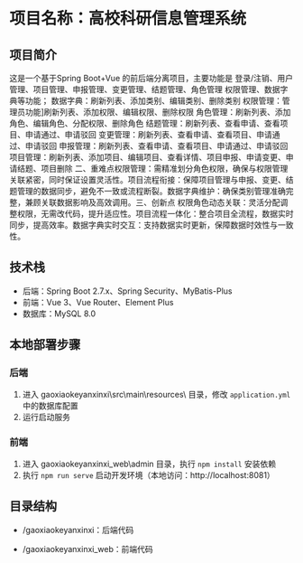 # 项目名称：高校科研信息管理系统

## 项目简介
这是一个基于Spring Boot+Vue 的前后端分离项目，主要功能是
登录/注销、用户管理、项目管理、申报管理、变更管理、结题管理、角色管理
权限管理、数据字典等功能；
数据字典：刷新列表、添加类别、编辑类别、删除类别
权限管理：管理员功能]刷新列表、添加权限、编辑权限、删除权限
角色管理：刷新列表、添加角色、编辑角色、分配权限、删除角色
结题管理：刷新列表、查看申请、查看项目、申请通过、申请驳回
变更管理：刷新列表、查看申请、查看项目、申请通过、申请驳回
申报管理：刷新列表、查看申请、查看项目、申请通过、申请驳回
项目管理：刷新列表、添加项目、编辑项目、查看详情、项目申报、申请变更、申请结题、项目删除
二、重难点​
权限管理：需精准划分角色权限，确保与权限管理关联紧密，同时保证设置灵活性。​
项目流程衔接：保障项目管理与申报、变更、结题管理的数据同步，避免不一致或流程断裂。​
数据字典维护：确保类别管理准确完整，兼顾关联数据影响及高效调用。​
三、创新点​
权限角色动态关联：灵活分配调整权限，无需改代码，提升适应性。​
项目流程一体化：整合项目全流程，数据实时同步，提高效率。​
数据字典实时交互：支持数据实时更新，保障数据时效性与一致性。

## 技术栈
- 后端：Spring Boot 2.7.x、Spring Security、MyBatis-Plus
- 前端：Vue 3、Vue Router、Element Plus
- 数据库：MySQL 8.0

## 本地部署步骤
### 后端
1. 进入 gaoxiaokeyanxinxi\src\main\resources\ 目录，修改 `application.yml` 中的数据库配置
2. 运行启动服务

### 前端
1. 进入 gaoxiaokeyanxinxi_web\admin 目录，执行 `npm install` 安装依赖
2. 执行 `npm run serve` 启动开发环境（本地访问：http://localhost:8081）

## 目录结构
- /gaoxiaokeyanxinxi：后端代码

- /gaoxiaokeyanxinxi_web：前端代码
